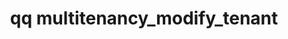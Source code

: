 ---
category: multitenancy
command: multitenancy_modify_tenant
optional_options:
- alternate: []
  help: The unique ID of the tenant to modify.
  name: --id
  required: true
- alternate: []
  help: Unique name of the tenant chosen by the user. If not specified, the existing
    name will be preserved.
  name: --name
  required: false
- alternate: []
  help: Web UI is accessible from this tenant. If neither --enable-web-ui nor --disable-web-ui
    is specified, the existing setting will be preserved.
  name: --enable-web-ui
  required: false
- alternate: []
  help: Web UI is not accessible from this tenant. If neither --enable-web-ui nor
    --disable-web-ui is specified, the existing setting will be preserved.
  name: --disable-web-ui
  required: false
- alternate: []
  help: REST API is accessible from this tenant. If neither --enable-rest-api nor
    --disable-rest-api is specified, the existing setting will be preserved.
  name: --enable-rest-api
  required: false
- alternate: []
  help: REST API is not accessible from this tenant. If neither --enable-rest-api
    nor --disable-rest-api is specified, the existing setting will be preserved.
  name: --disable-rest-api
  required: false
- alternate: []
  help: SSH is accessible from this tenant. If neither --enable-ssh nor --disable-ssh
    is specified, the existing setting will be preserved.
  name: --enable-ssh
  required: false
- alternate: []
  help: SSH is not accessible from this tenant. If neither --enable-ssh nor --disable-ssh
    is specified, the existing setting will be preserved.
  name: --disable-ssh
  required: false
- alternate: []
  help: Replication is accessible from this tenant. If neither --enable-replication
    nor --disable-replication is specified, the existing setting will be preserved.
  name: --enable-replication
  required: false
- alternate: []
  help: Replication is not accessible from this tenant. If neither --enable-replication
    nor --disable-replication is specified, the existing setting will be preserved.
  name: --disable-replication
  required: false
- alternate: []
  help: NFS is accessible from this tenant. If neither --enable-nfs nor --disable-nfs
    is specified, the existing setting will be preserved.
  name: --enable-nfs
  required: false
- alternate: []
  help: NFS is not accessible from this tenant. If neither --enable-nfs nor --disable-nfs
    is specified, the existing setting will be preserved.
  name: --disable-nfs
  required: false
- alternate: []
  help: SMB is accessible from this tenant. If neither --enable-smb nor --disable-smb
    is specified, the existing setting will be preserved.
  name: --enable-smb
  required: false
- alternate: []
  help: SMB is not accessible from this tenant. If neither --enable-smb nor --disable-smb
    is specified, the existing setting will be preserved.
  name: --disable-smb
  required: false
- alternate: []
  help: List of zero or more network IDs associated with this tenant, as returned
    by the `network_list_networks` command. Each network ID may be assigned to at
    most one tenant. If specified, this must contain a complete list of all network
    IDs to be assigned to the tenant. Any already-assigned networks not present will
    be unassigned and services will be disabled on those networks. If not specified,
    the existing networks will be preserved.
  name: --network-id
  required: false
permalink: /qq-cli-command-guide/multitenancy/multitenancy_modify_tenant.html
positional_options: []
sidebar: qq_cli_command_reference_sidebar
summary: This section explains how to use the <code>qq multitenancy_modify_tenant</code>
  command.
synopsis: Modify a tenant
title: qq multitenancy_modify_tenant
usage: "qq multitenancy_modify_tenant [-h] --id ID [--name NAME] [--enable-web-ui\
  \ | --disable-web-ui] [--enable-rest-api | --disable-rest-api] [--enable-ssh | --disable-ssh]\
  \ [--enable-replication | --disable-replication] [--enable-nfs | --disable-nfs]\n\
  \    [--enable-smb | --disable-smb] [--network-id [NETWORK_ID [NETWORK_ID ...]]]"
zendesk_source: qq CLI Command Guide

---